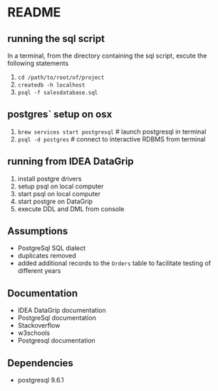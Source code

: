 # README #

## running the sql script
In a terminal, from the directory containing the sql script, excute the following statements
1. `cd /path/to/root/of/project`
2. `createdb -h localhost`
3. `psql -f salesdatabase.sql`

## postgres` setup on osx
1. `brew services start postgresql` # launch postgresql in terminal 
2. `psql -d postgres` # connect to interactive RDBMS from terminal

## running from IDEA DataGrip
1. install postgre drivers
2. setup psql on local computer
3. start psql on local computer
4. start postgre on DataGrip
4. execute DDL and DML from console

## Assumptions
- PostgreSql SQL dialect
- duplicates removed
- added additional records to the `Orders` table to facilitate testing of different years

## Documentation
- IDEA DataGrip documentation
- PostgreSql documentation
- Stackoverflow
- w3schools
- Postgresql documentation

## Dependencies
- postgresql 9.6.1
